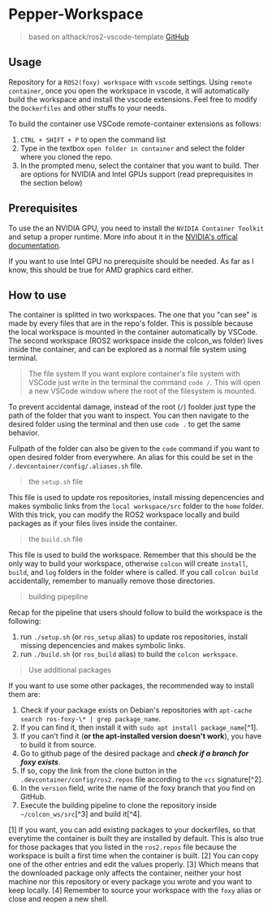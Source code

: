 # Pepper-Workspace

> based on althack/ros2-vscode-template [GitHub](https://github.com/athackst/vscode_ros2_workspace)

## Usage

Repository for a `ROS2(foxy) workspace` with `vscode` settings. Using `remote container`, once you open the workspace in vscode, it will automatically build the workspace and install the vscode extensions. Feel free to modify the `Dockerfiles` and other stuffs to your needs.

To build the container use VSCode remote-container extensions as follows:
1. `CTRL + SHIFT + P` to open the command list
2. Type in the textbox `open folder in container` and select the folder where you cloned the repo.
3. In the prompted menu, select the container that you want to build. Ther are options for NVIDIA and Intel GPUs support (read preprequisites in the section below)

## Prerequisites

To use the an NVIDIA GPU, you need to install the `NVIDIA Container Toolkit` and setup a proper runtime. More info about it in the [NVIDIA's offical documentation](https://docs.nvidia.com/datacenter/cloud-native/container-toolkit/latest/install-guide.html).

If you want to use Intel GPU no prerequisite should be needed. As far as I know, this should be true for AMD graphics card either.

## How to use

The container is splitted in two workspaces. The one that you "can see" is made by every files that are in the repo's folder. This is possible because the local workspace is mounted in the container automatically by VSCode. The second workspace (ROS2 workspace inside the colcon_ws folder) lives inside the container, and can be explored as a normal file system using terminal.

>The file system
If you want explore container's file system with VSCode just write in the terminal the command `code /`. This will open a new VSCode window where the root of the filesystem is mounted. 

To prevent accidental damage, instead of the root (`/`) foolder just type the path of the folder that you want to inspect. You can then navigate to the desired folder using the terminal and then use `code .` to get the same behavior. 

Fullpath of the folder can also be given to the `code` command if you want to open desired folder from everywhere. An alias for this could be set in the `/.devcontainer/config/.aliases.sh` file.

>the `setup.sh` file

This file is used to update ros repositories, install missing depencencies and makes symbolic links from the `local workspace/src` folder to the `home` folder. With this trick, you can modify the ROS2 workspace locally and build packages as if your files lives inside the container.

>the `build.sh` file

This file is used to build the workspace. Remember that this should be the only way to build your workspace, otherwise `colcon` will create `install`, `build`, and `log` folders in the folder where is called. If you call `colcon build` accidentally, remember to manually remove those directories.


> building pipepline

Recap for the pipeline that users should follow to build the workspace is the following:

1. run `./setup.sh` (or `ros_setup` alias) to update ros repositories, install missing depencencies and makes symbolic links.
2. run `./build.sh` (or `ros_build` alias) to build the `colcon workspace`.

> Use additional packages

If you want to use some other packages, the recommended way to install them are:

1. Check if your package exists on Debian's repositories with `apt-cache search ros-foxy-\* | grep package_name`.
2. If you can find it, then install it with `sudo apt install package_name`[^1].
3. If you can't find it (__or the apt-installed version doesn't work__), you have to build it from source.
4. Go to github page of the desired package and *__check if a branch for foxy exists__*.
5. If so, copy the link from the clone button in the `.devcontainer/config/ros2.repos` file according to the `vcs` signature[^2]. 
6. In the `version` field, write the name of the foxy branch that you find on GitHub.
7. Execute the building pipeline to clone the repository inside `~/colcon_ws/src`[^3] and build it[^4].

[1] If you want, you can add existing packages to your dockerfiles, so that everytime the container is built they are installed by default. This is also true for those packages that you listed in the `ros2.repos` file because the workspace is built a first time when the container is built.
[2] You can copy one of the other entries and edit the values properly.
[3] Which means that the downloaded package only affects the container, neither your host machine nor this repository or every package you wrote and you want to keep locally.
[4] Remember to source your workspace with the `foxy` alias or close and reopen a new shell.
